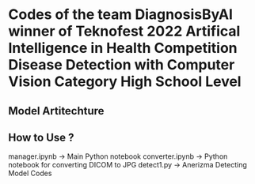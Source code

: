 # Codes of the team DiagnosisByAI winner of Teknofest 2022 Artifical Intelligence in Health Competition Disease Detection with Computer Vision Category High School Level

## Model Artitechture

## How to Use ?
manager.ipynb -> Main Python notebook
converter.ipynb -> Python notebook for converting DICOM to JPG
detect1.py -> Anerizma Detecting Model Codes
